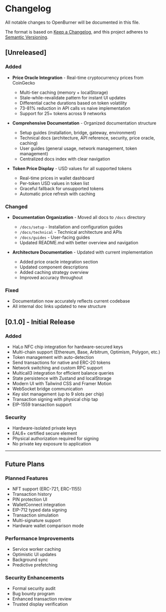 # Changelog

All notable changes to OpenBurner will be documented in this file.

The format is based on [Keep a Changelog](https://keepachangelog.com/en/1.0.0/),
and this project adheres to [Semantic Versioning](https://semver.org/spec/v2.0.0.html).

## [Unreleased]

### Added
- **Price Oracle Integration** - Real-time cryptocurrency prices from CoinGecko
  - Multi-tier caching (memory + localStorage)
  - Stale-while-revalidate pattern for instant UI updates
  - Differential cache durations based on token volatility
  - 73-81% reduction in API calls vs naive implementation
  - Support for 25+ tokens across 9 networks

- **Comprehensive Documentation** - Organized documentation structure
  - Setup guides (installation, bridge, gateway, environment)
  - Technical docs (architecture, API reference, security, price oracle, caching)
  - User guides (general usage, network management, token management)
  - Centralized docs index with clear navigation

- **Token Price Display** - USD values for all supported tokens
  - Real-time prices in wallet dashboard
  - Per-token USD values in token list
  - Graceful fallback for unsupported tokens
  - Automatic price refresh with caching

### Changed
- **Documentation Organization** - Moved all docs to `/docs` directory
  - `/docs/setup` - Installation and configuration guides
  - `/docs/technical` - Technical architecture and APIs
  - `/docs/guides` - User-facing guides
  - Updated README.md with better overview and navigation

- **Architecture Documentation** - Updated with current implementation
  - Added price oracle integration section
  - Updated component descriptions
  - Added caching strategy overview
  - Improved accuracy throughout

### Fixed
- Documentation now accurately reflects current codebase
- All internal doc links updated to new structure

## [0.1.0] - Initial Release

### Added
- HaLo NFC chip integration for hardware-secured keys
- Multi-chain support (Ethereum, Base, Arbitrum, Optimism, Polygon, etc.)
- Token management with auto-detection
- Send transactions for native and ERC-20 tokens
- Network switching and custom RPC support
- Multicall3 integration for efficient balance queries
- State persistence with Zustand and localStorage
- Modern UI with Tailwind CSS and Framer Motion
- WebSocket bridge communication
- Key slot management (up to 9 slots per chip)
- Transaction signing with physical chip tap
- EIP-1559 transaction support

### Security
- Hardware-isolated private keys
- EAL6+ certified secure element
- Physical authorization required for signing
- No private key exposure to application

---

## Future Plans

### Planned Features
- NFT support (ERC-721, ERC-1155)
- Transaction history
- PIN protection UI
- WalletConnect integration
- EIP-712 typed data signing
- Transaction simulation
- Multi-signature support
- Hardware wallet comparison mode

### Performance Improvements
- Service worker caching
- Optimistic UI updates
- Background sync
- Predictive prefetching

### Security Enhancements
- Formal security audit
- Bug bounty program
- Enhanced transaction review
- Trusted display verification

